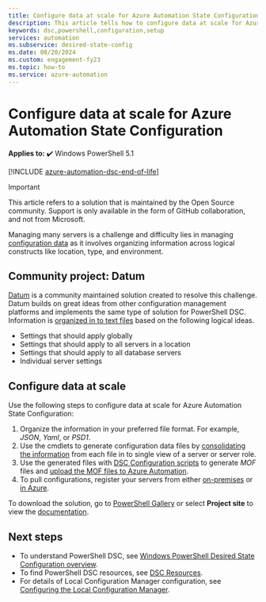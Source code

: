 ```yaml
---
title: Configure data at scale for Azure Automation State Configuration
description: This article tells how to configure data at scale for Azure Automation State Configuration.
keywords: dsc,powershell,configuration,setup
services: automation
ms.subservice: desired-state-config
ms.date: 08/20/2024
ms.custom: engagement-fy23
ms.topic: how-to
ms.service: azure-automation
---
```


# Configure data at scale for Azure Automation State Configuration

**Applies to:** :heavy_check_mark: Windows PowerShell 5.1

[!INCLUDE [azure-automation-dsc-end-of-life](~/includes/dsc-automation/azure-automation-dsc-end-of-life.md)]

> [!IMPORTANT]
> This article refers to a solution that is maintained by the Open Source community. Support is only
> available in the form of GitHub collaboration, and not from Microsoft.

Managing many servers is a challenge and difficulty lies in managing [configuration data][04] as it
involves organizing information across logical constructs like location, type, and environment.

## Community project: Datum

[Datum][09] is a community maintained solution created to resolve this challenge. Datum builds on
great ideas from other configuration management platforms and implements the same type of solution
for PowerShell DSC. Information is [organized in to text files][11] based on the following logical
ideas.

- Settings that should apply globally
- Settings that should apply to all servers in a location
- Settings that should apply to all database servers
- Individual server settings


## Configure data at scale

Use the following steps to configure data at scale for Azure Automation State Configuration:

1. Organize the information in your preferred file format. For example, *JSON*, *Yaml*, or *PSD1*.
1. Use the cmdlets to generate configuration data files by [consolidating the information][12] from
   each file in to single view of a server or server role.
1. Use the generated files with [DSC Configuration scripts][05] to generate *MOF* files and
   [upload the MOF files to Azure Automation][03].
1. To pull configurations, register your servers from either [on-premises][02] or [in Azure][01].

To download the solution, go to [PowerShell Gallery][13] or select **Project site** to view the
[documentation][10].


## Next steps

- To understand PowerShell DSC, see [Windows PowerShell Desired State Configuration overview][07].
- To find PowerShell DSC resources, see [DSC Resources][08].
- For details of Local Configuration Manager configuration, see
  [Configuring the Local Configuration Manager][06].

<!-- link references -->
[01]: ./automation-dsc-onboarding.md#enable-azure-vms
[02]: ./automation-dsc-onboarding.md#enable-physicalvirtual-linux-machines
[03]: ./tutorial-configure-servers-desired-state.md#create-and-upload-a-configuration-to-azure-automation
[04]: /powershell/dsc/configurations/configdata
[05]: /powershell/dsc/configurations/write-compile-apply-configuration
[06]: /powershell/dsc/managing-nodes/metaconfig
[07]: /powershell/dsc/overview
[08]: /powershell/dsc/resources/resources
[09]: https://github.com/gaelcolas/Datum
[10]: https://github.com/gaelcolas/Datum#2-getting-started--concepts
[11]: https://github.com/gaelcolas/Datum#3-intended-usage
[12]: https://github.com/gaelcolas/Datum#datum-tree
[13]: https://www.powershellgallery.com/packages/datum/
